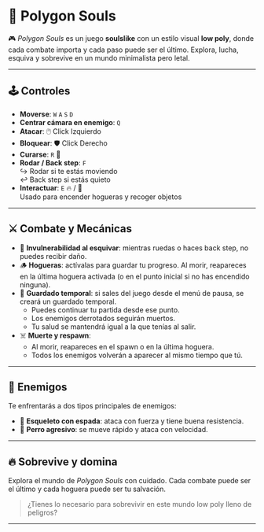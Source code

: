 # 🧱 Polygon Souls

🎮 *Polygon Souls* es un juego **soulslike** con un estilo visual **low poly**, donde cada combate importa y cada paso puede ser el último. Explora, lucha, esquiva y sobrevive en un mundo minimalista pero letal.

---

## 🕹️ Controles

- **Moverse**: `W` `A` `S` `D`
- **Centrar cámara en enemigo**: `Q`
- **Atacar**: 🖱️ Click Izquierdo
- **Bloquear**: 🛡️ Click Derecho
- **Curarse**: `R` 🧪
- **Rodar / Back step**: `F`  
  ↪️ Rodar si te estás moviendo  
  ↩️ Back step si estás quieto
- **Interactuar**: `E` 🔥 / 🎁  
  Usado para encender hogueras y recoger objetos

---

## ⚔️ Combate y Mecánicas

- 🔄 **Invulnerabilidad al esquivar**: mientras ruedas o haces back step, no puedes recibir daño.
- 🪵 **Hogueras**: actívalas para guardar tu progreso. Al morir, reapareces en la última hoguera activada (o en el punto inicial si no has encendido ninguna).
- 💾 **Guardado temporal**: si sales del juego desde el menú de pausa, se creará un guardado temporal.
  - Puedes continuar tu partida desde ese punto.
  - Los enemigos derrotados seguirán muertos.
  - Tu salud se mantendrá igual a la que tenías al salir.
- ☠️ **Muerte y respawn**:
  - Al morir, reapareces en el spawn o en la última hoguera.
  - Todos los enemigos volverán a aparecer al mismo tiempo que tú.

---

## 👾 Enemigos

Te enfrentarás a dos tipos principales de enemigos:

- 🦴 **Esqueleto con espada**: ataca con fuerza y tiene buena resistencia.
- 🐺 **Perro agresivo**: se mueve rápido y ataca con velocidad.

---

## 🔥 Sobrevive y domina

Explora el mundo de *Polygon Souls* con cuidado. Cada combate puede ser el último y cada hoguera puede ser tu salvación.

> ¿Tienes lo necesario para sobrevivir en este mundo low poly lleno de peligros?

---
